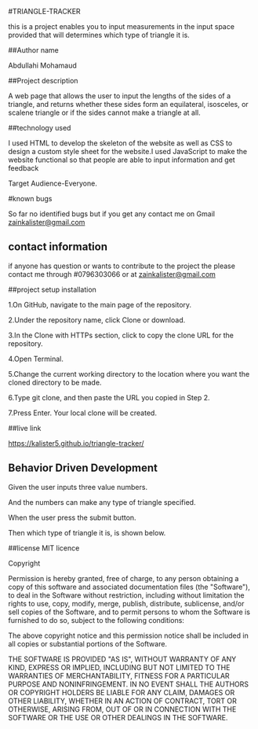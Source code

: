 #TRIANGLE-TRACKER

this is a project enables you to input measurements in the  input space provided that will determines which type of triangle it is.

##Author name

Abdullahi Mohamaud

##Project description

A web page that allows the user to input the lengths of the sides of a triangle, and returns whether these sides form an equilateral, isosceles, or scalene triangle or if the sides cannot make a triangle at all.

##technology used

I used HTML to develop the skeleton of the website as well as CSS to design a custom style sheet for the website.I used JavaScript to make the website functional so that people are able to input information and get feedback

Target Audience-Everyone.

#known bugs

So far no identified bugs but if you get any contact me on Gmail zainkalister@gmail.com

## contact information

if anyone has question or wants to contribute to the project the please contact me through #0796303066 or at  zainkalister@gmail.com

##project setup installation

1.On GitHub, navigate to the main page of the repository.

2.Under the repository name, click Clone or download.

3.In the Clone with HTTPs section, click  to copy the clone URL for the repository.

4.Open Terminal.

5.Change the current working directory to the location where you want the cloned directory to be made.

6.Type git clone, and then paste the URL you copied in Step 2.

7.Press Enter. Your local clone will be created.

##live link

<https://kalister5.github.io/triangle-tracker/>

## Behavior Driven Development

Given the user inputs three value numbers.

And the numbers can make any type of triangle specified.

When the user press the submit button.

Then which type of triangle it is, is shown below.

##license
MIT licence

Copyright <YEAR> <COPYRIGHT HOLDER>

Permission is hereby granted, free of charge, to any person obtaining a copy of this software and associated documentation files (the "Software"), to deal in the Software without restriction, including without limitation the rights to use, copy, modify, merge, publish, distribute, sublicense, and/or sell copies of the Software, and to permit persons to whom the Software is furnished to do so, subject to the following conditions:

The above copyright notice and this permission notice shall be included in all copies or substantial portions of the Software.

THE SOFTWARE IS PROVIDED "AS IS", WITHOUT WARRANTY OF ANY KIND, EXPRESS OR IMPLIED, INCLUDING BUT NOT LIMITED TO THE WARRANTIES OF MERCHANTABILITY, FITNESS FOR A PARTICULAR PURPOSE AND NONINFRINGEMENT. IN NO EVENT SHALL THE AUTHORS OR COPYRIGHT HOLDERS BE LIABLE FOR ANY CLAIM, DAMAGES OR OTHER LIABILITY, WHETHER IN AN ACTION OF CONTRACT, TORT OR OTHERWISE, ARISING FROM, OUT OF OR IN CONNECTION WITH THE SOFTWARE OR THE USE OR OTHER DEALINGS IN THE SOFTWARE.

